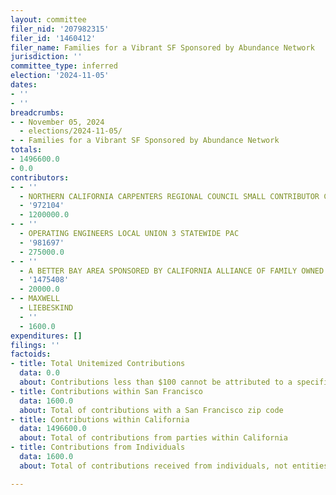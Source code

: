 ```yaml
---
layout: committee
filer_nid: '207982315'
filer_id: '1460412'
filer_name: Families for a Vibrant SF Sponsored by Abundance Network
jurisdiction: ''
committee_type: inferred
election: '2024-11-05'
dates:
- ''
- ''
breadcrumbs:
- - November 05, 2024
  - elections/2024-11-05/
- - Families for a Vibrant SF Sponsored by Abundance Network
totals:
- 1496600.0
- 0.0
contributors:
- - ''
  - NORTHERN CALIFORNIA CARPENTERS REGIONAL COUNCIL SMALL CONTRIBUTOR COMMITTEE
  - '972104'
  - 1200000.0
- - ''
  - OPERATING ENGINEERS LOCAL UNION 3 STATEWIDE PAC
  - '981697'
  - 275000.0
- - ''
  - A BETTER BAY AREA SPONSORED BY CALIFORNIA ALLIANCE OF FAMILY OWNED BUSINESSES
  - '1475408'
  - 20000.0
- - MAXWELL
  - LIEBESKIND
  - ''
  - 1600.0
expenditures: []
filings: ''
factoids:
- title: Total Unitemized Contributions
  data: 0.0
  about: Contributions less than $100 cannot be attributed to a specific individual
- title: Contributions within San Francisco
  data: 1600.0
  about: Total of contributions with a San Francisco zip code
- title: Contributions within California
  data: 1496600.0
  about: Total of contributions from parties within California
- title: Contributions from Individuals
  data: 1600.0
  about: Total of contributions received from individuals, not entities

---
```



